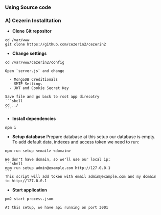 ### Using Source code

### A) Cezerin Installtation
  
  - **Clone Git repositor**
  ```shell
  cd /var/www
  git clone https://github.com/cezerin2/cezerin2
  ```
  
  - **Change settings**
  ```shell
  cd /var/www/cezerin2/config
  ```
  
    Open `server.js` and change
  
      - MongoDB Creditionals
      - SMTP Settings
      - JWT and Cookie Secret Key
    
    Save file and go back to root app direcotry
    ```shell
    cd ../
    ```
  
  - **Install dependencies**
  ```shell
  npm i
  ```
  
  - **Setup database** Prepare database at this setup our database is empty. To add default data, indexes and access token we need to run:
  ```shell
  npm run setup <email> <domain>
  ```
  
    We don't have domain, so we'll use our local ip:
    ```shell
    npm run setup admin@example.com http://127.0.0.1
    ```
    This script will add token with email admin@example.com and my domain to http://127.0.0.1
    
  - **Start application**
  ```shell
  pm2 start process.json
  ```
  
    At this setup, we have api running on port 3001
